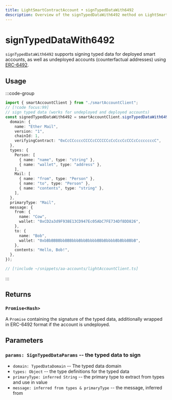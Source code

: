 ```yaml
---
title: LightSmartContractAccount • signTypedDataWith6492
description: Overview of the signTypedDataWith6492 method on LightSmartContractAccount
---
```


# signTypedDataWith6492

`signTypedDataWith6492` supports signing typed data for deployed smart accounts, as well as undeployed accounts (counterfactual addresses) using [ERC-6492](https://eips.ethereum.org/EIPS/eip-6492).

## Usage

:::code-group

```ts [example.ts]
import { smartAccountClient } from "./smartAccountClient";
// [!code focus:99]
// sign typed data (works for undeployed and deployed accounts)
const signedTypedDataWith6492 = smartAccountClient.signTypedDataWith6492({
  domain: {
    name: "Ether Mail",
    version: "1",
    chainId: 1,
    verifyingContract: "0xCcCCccccCCCCcCCCCCCcCcCccCcCCCcCcccccccC",
  },
  types: {
    Person: [
      { name: "name", type: "string" },
      { name: "wallet", type: "address" },
    ],
    Mail: [
      { name: "from", type: "Person" },
      { name: "to", type: "Person" },
      { name: "contents", type: "string" },
    ],
  },
  primaryType: "Mail",
  message: {
    from: {
      name: "Cow",
      wallet: "0xCD2a3d9F938E13CD947Ec05AbC7FE734Df8DD826",
    },
    to: {
      name: "Bob",
      wallet: "0xbBbBBBBbbBBBbbbBbbBbbbbBBbBbbbbBbBbbBBbB",
    },
    contents: "Hello, Bob!",
  },
});
```

```ts [smartAccountClient.ts]
// [!include ~/snippets/aa-accounts/lightAccountClient.ts]
```

:::

## Returns

### `Promise<Hash>`

A `Promise` containing the signature of the typed data, additionally wrapped in ERC-6492 format if the account is undeployed.

## Parameters

### `params: SignTypedDataParams` -- the typed data to sign

- `domain: TypedDataDomain` -- The typed data domain
- `types: Object` -- the type definitions for the typed data
- `primaryType: inferred String` -- the primary type to extract from types and use in value
- `message: inferred from types & primaryType` -- the message, inferred from
